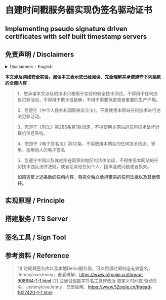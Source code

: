 # 自建时间戳服务器实现伪签名驱动证书
## Implementing pseudo signature driven certificates with self built timestamp servers
## 免责声明 / Disclaimers
<details>
<summary>Disclaimers - English</summary>
This article involves network security experiments. Reading this article indicates that you have read, fully understand, and promise to comply with all the following terms and conditions:
    
> 1. You promise that the technology involved in this article will only be used for experimentation and security technology testing, and shall not be used for any criminal activities, fraud or cracking, nor for production environments that require confidentiality or importance.
    
> 2. You comply with the Cybersecurity Law of the People's Republic of China and are not allowed to use any technology on this website for illegal or criminal activities.
    
> 3. You shall comply with Article 286 (1) of the Criminal Law and shall not use any technology on this website to disrupt computer information systems.
    
> 4. You shall comply with Article 32 of the Electronic Signature Law and shall not use any technology of this website to forge, impersonate, or embezzle the electronic signature of others
    
> If any of the above terms are violated, we will fully and independently assume any legal and other responsibilities that may arise.
    
</details>

**本文涉及网络安全实验，阅读本文表示您已经阅读、完全理解并承诺遵守下列条款的全部内容**：

> 1、您承诺本文涉及的技术只被用于实验和安全技术测试，不得用于任何违反犯罪活动，不得用于欺诈或破解，不用于需要保密或者重要的生产环境。
>
> 2、您遵守《中华人民共和国网络安全法》，不得使用本网站任何技术进行违法犯罪活动。
>
> 3、您遵守《刑法》第286条第1款规定，不得使用本网站的任何技术破坏计算机信息系统。
>
> 4、您遵守《电子签名法》第32条，不得使用本网站的任何技术伪造、冒用、盗用他人的电子签名
>
> 5、您遵守中国以及其他所在国家和地区的法律法规，不得使用本网站的任何技术违反法律法规，或者给其他任何个人、团体造成问题或者损失。
>
> **如果违反上述条款的任何内容，将完全独立承担带来的任何法律以及其他责任。**

## 实现原理 / Principle

## 搭建服务 / TS Server

## 签名工具 / Sign Tool

## 参考资料 / Reference
> [1] 时间戳签名库以及本地Demo服务器，可以倒填时间制造有效签名，JemmyloveJenny，吾爱破解，https://www.52pojie.cn/thread-908684-1-1.html
> [2] 亚洲诚信数字签名工具修改版 自定义时间戳 驱动签名，JemmyloveJenny，吾爱破解，https://www.52pojie.cn/thread-1027420-1-1.html
